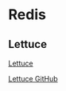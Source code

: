 # Redis 

## Lettuce 

[Lettuce](https://lettuce.io/core/release/reference/#overview)

[Lettuce GitHub](https://github.com/lettuce-io/lettuce-core/wiki/About-Lettuce)

